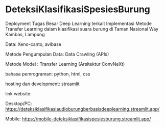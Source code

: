 # DeteksiKlasifikasiSpesiesBurung

Deployment Tugas Besar Deep Learning terkait Implementasi Metode Transfer Learning dalam klasifikasi suara burung di Taman Nasional Way Kambas, Lampung

Data: Xeno-canto, avibase

Metode Pengumpulan Data: Data Crawling (APIs)

Metode Model : Transfer Learning (Arsitektur ConvNeXt)

bahasa pemrograman: python, html, css

hosting dan development: streamlit

link website: 

Desktop/PC: https://deteksiklasifikasiaudioburungberbasisdeeplearning.streamlit.app/

Mobile: https://mobile-deteksiklasifikasispesiesburung.streamlit.app/
